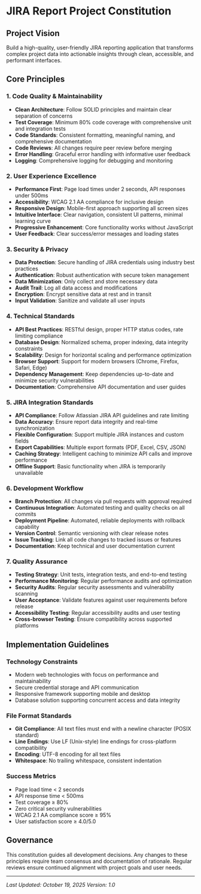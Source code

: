 # JIRA Report Project Constitution

## Project Vision
Build a high-quality, user-friendly JIRA reporting application that transforms complex project data into actionable insights through clean, accessible, and performant interfaces.

## Core Principles

### 1. Code Quality & Maintainability
- **Clean Architecture**: Follow SOLID principles and maintain clear separation of concerns
- **Test Coverage**: Minimum 80% code coverage with comprehensive unit and integration tests
- **Code Standards**: Consistent formatting, meaningful naming, and comprehensive documentation
- **Code Reviews**: All changes require peer review before merging
- **Error Handling**: Graceful error handling with informative user feedback
- **Logging**: Comprehensive logging for debugging and monitoring

### 2. User Experience Excellence
- **Performance First**: Page load times under 2 seconds, API responses under 500ms
- **Accessibility**: WCAG 2.1 AA compliance for inclusive design
- **Responsive Design**: Mobile-first approach supporting all screen sizes
- **Intuitive Interface**: Clear navigation, consistent UI patterns, minimal learning curve
- **Progressive Enhancement**: Core functionality works without JavaScript
- **User Feedback**: Clear success/error messages and loading states

### 3. Security & Privacy
- **Data Protection**: Secure handling of JIRA credentials using industry best practices
- **Authentication**: Robust authentication with secure token management
- **Data Minimization**: Only collect and store necessary data
- **Audit Trail**: Log all data access and modifications
- **Encryption**: Encrypt sensitive data at rest and in transit
- **Input Validation**: Sanitize and validate all user inputs

### 4. Technical Standards
- **API Best Practices**: RESTful design, proper HTTP status codes, rate limiting compliance
- **Database Design**: Normalized schema, proper indexing, data integrity constraints
- **Scalability**: Design for horizontal scaling and performance optimization
- **Browser Support**: Support for modern browsers (Chrome, Firefox, Safari, Edge)
- **Dependency Management**: Keep dependencies up-to-date and minimize security vulnerabilities
- **Documentation**: Comprehensive API documentation and user guides

### 5. JIRA Integration Standards
- **API Compliance**: Follow Atlassian JIRA API guidelines and rate limiting
- **Data Accuracy**: Ensure report data integrity and real-time synchronization
- **Flexible Configuration**: Support multiple JIRA instances and custom fields
- **Export Capabilities**: Multiple export formats (PDF, Excel, CSV, JSON)
- **Caching Strategy**: Intelligent caching to minimize API calls and improve performance
- **Offline Support**: Basic functionality when JIRA is temporarily unavailable

### 6. Development Workflow
- **Branch Protection**: All changes via pull requests with approval required
- **Continuous Integration**: Automated testing and quality checks on all commits
- **Deployment Pipeline**: Automated, reliable deployments with rollback capability
- **Version Control**: Semantic versioning with clear release notes
- **Issue Tracking**: Link all code changes to tracked issues or features
- **Documentation**: Keep technical and user documentation current

### 7. Quality Assurance
- **Testing Strategy**: Unit tests, integration tests, and end-to-end testing
- **Performance Monitoring**: Regular performance audits and optimization
- **Security Audits**: Regular security assessments and vulnerability scanning
- **User Acceptance**: Validate features against user requirements before release
- **Accessibility Testing**: Regular accessibility audits and user testing
- **Cross-browser Testing**: Ensure compatibility across supported platforms

## Implementation Guidelines

### Technology Constraints
- Modern web technologies with focus on performance and maintainability
- Secure credential storage and API communication
- Responsive framework supporting mobile and desktop
- Database solution supporting concurrent access and data integrity

### File Format Standards
- **Git Compliance**: All text files must end with a newline character (POSIX standard)
- **Line Endings**: Use LF (Unix-style) line endings for cross-platform compatibility
- **Encoding**: UTF-8 encoding for all text files
- **Whitespace**: No trailing whitespace, consistent indentation

### Success Metrics
- Page load time < 2 seconds
- API response time < 500ms
- Test coverage ≥ 80%
- Zero critical security vulnerabilities
- WCAG 2.1 AA compliance score ≥ 95%
- User satisfaction score ≥ 4.0/5.0

## Governance
This constitution guides all development decisions. Any changes to these principles require team consensus and documentation of rationale. Regular reviews ensure continued alignment with project goals and user needs.

---
*Last Updated: October 19, 2025*
*Version: 1.0*
